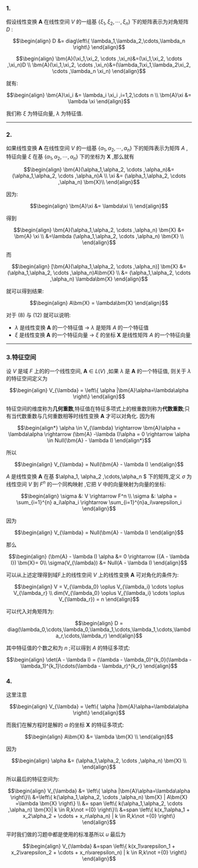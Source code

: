 ### 1.
假设线性变换 $\bm{A}$ 在线性空间 $V$ 的一组基 $\left\{ \xi_1,\xi_2, \cdots ,\xi_n \right\}$ 下的矩阵表示为对角矩阵 $D$ :

$$\begin{align}
    D &= diag\left\{ \lambda_1,\lambda_2,\cdots,\lambda_n  \right\}
\end{align}$$


$$\begin{align}
    \bm{A}(\xi_1,\xi_2, \cdots ,\xi_n)&=(\xi_1,\xi_2, \cdots ,\xi_n)D \\
    \bm{A}(\xi_1,\xi_2, \cdots ,\xi_n)&=(\lambda_1\xi_1,\lambda_2\xi_2, \cdots ,\lambda_n \xi_n)
\end{align}$$

就有:

$$\begin{align}
    \bm{A}\xi_i &= \lambda_i \xi_i ,i=1,2,\cdots n \\
    \bm{A}\xi &= \lambda \xi
\end{align}$$

我们称 $\xi$ 为特征向量, $\lambda$ 为特征值.

---

### 2.

如果线性变换 $\bm{A}$ 在线性空间 $V$ 的一组基 $\left\{ \alpha_1,\alpha_2, \cdots ,\alpha_n \right\}$ 下的矩阵表示为矩阵 $A$ , 特征向量 $\xi$ 在基 $\left\{ \alpha_1,\alpha_2, \cdots ,\alpha_n \right\}$ 下的坐标为 $\bm{X}$ ,那么就有

$$\begin{align}
    \bm{A}(\alpha_1,\alpha_2, \cdots ,\alpha_n)&=(\alpha_1,\alpha_2, \cdots ,\alpha_n)A \\
     \xi &= (\alpha_1,\alpha_2, \cdots ,\alpha_n) \bm{X}\\
\end{align}$$

因为:

$$\begin{align}
        \bm{A}\xi &= \lambda\xi \\
\end{align}$$

得到

$$\begin{align}
    \bm{A}(\alpha_1,\alpha_2, \cdots ,\alpha_n) \bm{X} &= \bm{A} \xi \\
    &=\lambda (\alpha_1,\alpha_2, \cdots ,\alpha_n) \bm{X} \\
\end{align}$$

而

$$\begin{align}
    [\bm{A}(\alpha_1,\alpha_2, \cdots ,\alpha_n)] \bm{X} &=   (\alpha_1,\alpha_2, \cdots ,\alpha_n)A\bm{X} \\
    &= (\alpha_1,\alpha_2, \cdots ,\alpha_n) \lambda\bm{X}
\end{align}$$


就可以得到结果:


$$\begin{align}
        A\bm{X} = \lambda\bm{X}
\end{align}$$

对于 $(8)$ 与 $(12)$ 就可以说明:
* $\lambda$ 是线性变换 $\bm{A}$ 的一个特征值 $\rightarrow$ $\lambda$ 是矩阵 $A$ 的一个特征值 
*  $\xi$ 是线性变换 $\bm{A}$ 的一个特征向量 $\rightarrow$ $\xi$ 的坐标 $\bm{X}$ 是线性矩阵 $A$ 的一个特征向量

---

### 3.特征空间
设 $V$ 是域 $F$ 上的的一个线性空间, $\bm{A} \in L(V)$ ,如果 $\lambda$ 是 $\bm{A}$ 的一个特征值, 则关于 $\lambda$ 的特征空间定义为

$$\begin{align}
    V_{\lambda} = \left\{ \alpha |\bm{A}\alpha=\lambda\alpha \right\}
\end{align}$$

特征空间的维度称为**几何重数**,特征值在特征多项式上的根重数则称为**代数重数**;只有当代数重数与几何重数相等时线性变换 $\bm{A}$ 才可以对角化.
因为有

$$\begin{align*}
    \alpha \in V_{\lambda} \rightarrow \bm{A}\alpha = \lambda\alpha \rightarrow (\bm{A} -\lambda I)\alpha = 0 \rightarrow \alpha \in Null(\bm{A} - \lambda I)
\end{align*}$$

所以

$$\begin{align}
    V_{\lambda} = Null(\bm{A} - \lambda I)
\end{align}$$

$A$ 是线性变换 $\bm{A}$ 在基 $\alpha_1, \alpha_2 ,\cdots,\alpha_n $ 下的矩阵,定义 $\sigma$ 为线性空间 $V$ 到 $F^n$ 的一个同构映射 ,它把 $V$ 中的向量映射为向量的坐标:

$$\begin{align}
    \sigma &: V \rightarrow F^n \\
    \sigma &: \alpha = \sum_{i=1}^{n} a_i\alpha_i \rightarrow \sum_{i=1}^{n}a_i\varepsilon_i
\end{align}$$

因为

$$\begin{align}
    V_{\lambda} = Null(\bm{A} - \lambda I)
\end{align}$$

那么

$$\begin{align}
(\bm{A} - \lambda I) \alpha &= 0 \rightarrow ({A - \lambda I}) \bm{X}= 0\\
    \sigma(V_{\lambda}) &= Null(A - \lambda I)
\end{align}$$

可以从上述定理得到域F上的线性空间 $V$ 上的线性变换 $\bm{A}$ 可对角化的条件为:

$$\begin{align}
    V = V_{\lambda_0} \oplus V_{\lambda_i} \cdots \oplus V_{\lambda_r} \\
    dim(V_{\lambda_0} \oplus V_{\lambda_i} \cdots \oplus V_{\lambda_r}) = n
\end{align}$$

可以代入对角矩阵为:

$$\begin{align}
    D = diag(\lambda_0,\cdots,\lambda_0,\lambda_1,\cdots,\lambda_1,\cdots,\lambda_r,\cdots,\lambda_r)
\end{align}$$

其中特征值的个数之和为 $n$ ;可以得到 $A$ 的特征多项式:

$$\begin{align}
    \det(A - \lambda I) = (\lambda - \lambda_0)^{k_0}(\lambda - \lambda_1)^{k_1}\cdots(\lambda - \lambda_r)^{k_r}
\end{align}$$


### 4.
这里注意

$$\begin{align}
    V_{\lambda} = \left\{ \alpha |\bm{A}\alpha=\lambda\alpha \right\}
\end{align}$$

而我们在解方程时是解的 $\alpha$ 的坐标 $\bm{X}$ 的特征多项式:

$$\begin{align}
    A\bm{X} &= \lambda \bm{X} \\
\end{align}$$

因为

$$\begin{align}
    \alpha &= (\alpha_1,\alpha_2, \cdots ,\alpha_n) \bm{X} \\
\end{align}$$

所以最后的特征空间为:

$$\begin{align}
    V_{\lambda} &= \left\{ \alpha |\bm{A}\alpha=\lambda\alpha \right\}\\ &=\left\{ k(\alpha_1,\alpha_2, \cdots ,\alpha_n) \bm{X} | A\bm{X} =\lambda \bm{X} \right\} \\
    &= span \left\{ k(\alpha_1,\alpha_2, \cdots ,\alpha_n) \bm{X}| k \in R,k\not ={0} \right\}\\
    &=span \left\{ k(x_1\alpha_1 + x_2\alpha_2 +  \cdots + x_n\alpha_n) | k \in R,k\not ={0} \right\}
\end{align}$$

平时我们做的习题中都是使用的标准基所以 $u$ 最后为

$$\begin{align}
    V_{\lambda} 
    &=span \left\{ k(x_1\varepsilon_1 + x_2\varepsilon_2 +  \cdots + x_n\varepsilon_n) | k \in R,k\not ={0} \right\}
\end{align}$$
